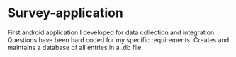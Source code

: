 # Survey-application
First android application I developed for data collection and integration. Questions have been hard coded for my specific requirements.
Creates and maintains a database of all entries in a .db file.

